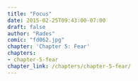 ```yaml
---
title: "Focus"
date: 2015-02-25T09:43:00-07:00
draft: false
author: "Rades"
comic: "fd062.jpg"
chapter: 'Chapter 5: Fear'
chapters:
- chapter-5-fear
chapter_link: /chapters/chapter-5-fear/
---
```

